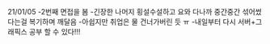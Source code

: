 21/01/05
-2번째 면접을 봄
-긴장한 나머지 횡설수설하고 요와 다나까 중간중간 섞어썼다는걸 복기하며 깨달음
-아쉽지만 취업은 물 건너가버린 듯 ㅠ
-내일부터 다시 서버+그래픽스 공부 할 수 있다!!!
